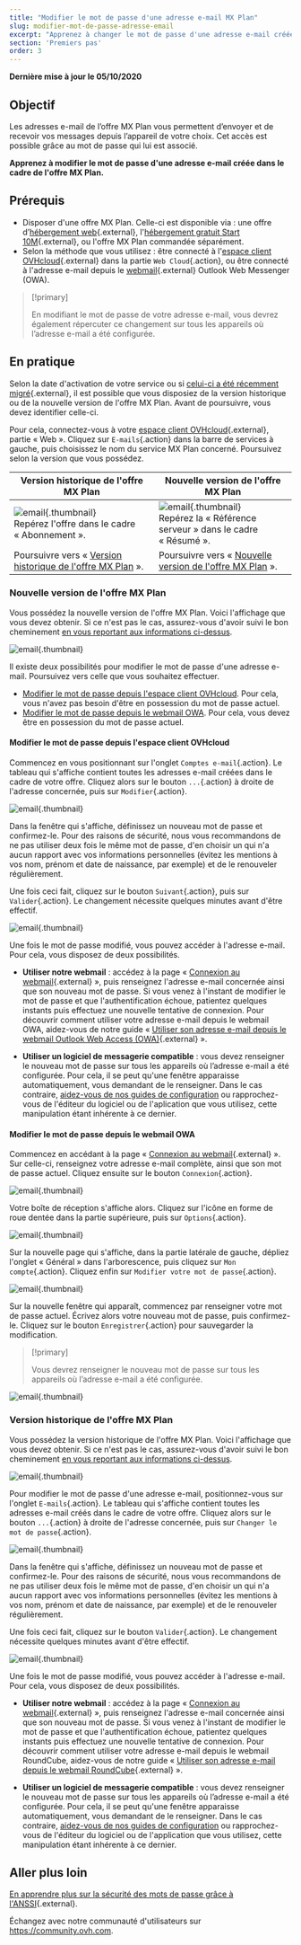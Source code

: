 ```yaml
---
title: "Modifier le mot de passe d'une adresse e-mail MX Plan"
slug: modifier-mot-de-passe-adresse-email
excerpt: "Apprenez à changer le mot de passe d'une adresse e-mail créée dans le cadre de l'offre MX Plan"
section: 'Premiers pas'
order: 3
---
```


**Dernière mise à jour le 05/10/2020**

## Objectif

Les adresses e-mail de l’offre MX Plan vous permettent d’envoyer et de recevoir vos messages depuis l’appareil de votre choix. Cet accès est possible grâce au mot de passe qui lui est associé.

**Apprenez à modifier le mot de passe d'une adresse e-mail créée dans le cadre de l'offre MX Plan.**

## Prérequis

- Disposer d'une offre MX Plan. Celle-ci est disponible via : une offre d’[hébergement web]({ovh_www}/hebergement-web/){.external}, l'[hébergement gratuit Start 10M]({ovh_www}/domaines/offre_hebergement_start10m.xml){.external}, ou l'offre MX Plan commandée séparément.
- Selon la méthode que vous utilisez : être connecté à l'[espace client OVHcloud](https://www.ovh.com/auth/?action=gotomanager&from=https://www.ovh.com/fr/&ovhSubsidiary=fr){.external} dans la partie `Web Cloud`{.action}, ou être connecté à l'adresse e-mail depuis le [webmail]({ovh_www}/mail/){.external} Outlook Web Messenger (OWA).

> [!primary]
>
> En modifiant le mot de passe de votre adresse e-mail, vous devrez également répercuter ce changement sur tous les appareils où l’adresse e-mail a été configurée.
>

## En pratique

Selon la date d'activation de votre service ou si [celui-ci a été récemment migré]({ovh_www}/mxplan-migration/){.external}, il est possible que vous disposiez de la version historique ou de la nouvelle version de l'offre MX Plan. Avant de poursuivre, vous devez identifier celle-ci. 

Pour cela, connectez-vous à votre [espace client OVHcloud](https://www.ovh.com/auth/?action=gotomanager&from=https://www.ovh.com/fr/&ovhSubsidiary=fr){.external}, partie « Web ». Cliquez sur `E-mails`{.action} dans la barre de services à gauche, puis choisissez le nom du service MX Plan concerné. Poursuivez selon la version que vous possédez.

|Version historique de l'offre MX Plan|Nouvelle version de l'offre MX Plan|
|---|---|
|![email](images/mxplan-password-legacy-step1.png){.thumbnail}<br> Repérez l'offre dans le cadre « Abonnement ».|![email](images/mxplan-password-new-step1.png){.thumbnail}<br>Repérez la « Référence serveur » dans le cadre « Résumé ».|
|Poursuivre vers « [Version historique de l'offre MX Plan](./#version-historique-de-loffre-mx-plan_1) ».|Poursuivre vers « [Nouvelle version de l'offre MX Plan](./#nouvelle-version-de-loffre-mx-plan) ».|

### Nouvelle version de l'offre MX Plan

Vous possédez la nouvelle version de l'offre MX Plan. Voici l'affichage que vous devez obtenir. Si ce n'est pas le cas, assurez-vous d'avoir suivi le bon cheminement [en vous reportant aux informations ci-dessus](./#en-pratique).  

![email](images/mxplan-password-new-step1.png){.thumbnail}

Il existe deux possibilités pour modifier le mot de passe d'une adresse e-mail. Poursuivez vers celle que vous souhaitez effectuer.

- [Modifier le mot de passe depuis l'espace client OVHcloud](./#modifier-le-mot-de-passe-depuis-lespace-client-ovhcloud). Pour cela, vous n'avez pas besoin d'être en possession du mot de passe actuel.
- [Modifier le mot de passe depuis le webmail OWA](./#modifier-le-mot-de-passe-depuis-le-webmail-owa). Pour cela, vous devez être en possession du mot de passe actuel. 

#### Modifier le mot de passe depuis l'espace client OVHcloud

Commencez en vous positionnant sur l'onglet `Comptes e-mail`{.action}. Le tableau qui s'affiche contient toutes les adresses e-mail créées dans le cadre de votre offre. Cliquez alors sur le bouton `...`{.action} à droite de l'adresse concernée, puis sur `Modifier`{.action}.

![email](images/mxplan-password-new-step6.png){.thumbnail}

Dans la fenêtre qui s'affiche, définissez un nouveau mot de passe et confirmez-le. Pour des raisons de sécurité, nous vous recommandons de ne pas utiliser deux fois le même mot de passe, d'en choisir un qui n'a aucun rapport avec vos informations personnelles (évitez les mentions à vos nom, prénom et date de naissance, par exemple) et de le renouveler régulièrement.

Une fois ceci fait, cliquez sur le bouton `Suivant`{.action}, puis sur `Valider`{.action}. Le changement nécessite quelques minutes avant d'être effectif.

![email](images/mxplan-password-new-step7.png){.thumbnail}

Une fois le mot de passe modifié, vous pouvez accéder à l'adresse e-mail. Pour cela, vous disposez de deux possibilités.

- **Utiliser notre webmail** : accédez à la page « [Connexion au webmail]({ovh_www}/mail/){.external} », puis renseignez l'adresse e-mail concernée ainsi que son nouveau mot de passe. Si vous venez à l'instant de modifier le mot de passe et que l'authentification échoue, patientez quelques instants puis effectuez une nouvelle tentative de connexion. Pour découvrir comment utiliser votre adresse e-mail depuis le webmail OWA, aidez-vous de notre guide « [Utiliser son adresse e-mail depuis le webmail Outlook Web Access (OWA)](../utilisation-owa/){.external} ».

- **Utiliser un logiciel de messagerie compatible** : vous devez renseigner le nouveau mot de passe sur tous les appareils où l’adresse e-mail a été configurée. Pour cela, il se peut qu'une fenêtre apparaisse automatiquement, vous demandant de le renseigner. Dans le cas contraire, [aidez-vous de nos guides de configuration](../) ou rapprochez-vous de l'éditeur du logiciel ou de l'aplication que vous utilisez, cette manipulation étant inhérente à ce dernier.

#### Modifier le mot de passe depuis le webmail OWA

Commencez en accédant à la page « [Connexion au webmail]({ovh_www}/mail/){.external} ». Sur celle-ci, renseignez votre adresse e-mail complète, ainsi que son mot de passe actuel. Cliquez ensuite sur le bouton `Connexion`{.action}. 

![email](images/mxplan-password-new-step2.png){.thumbnail}

Votre boîte de réception s'affiche alors. Cliquez sur l'icône en forme de roue dentée dans la partie supérieure, puis sur `Options`{.action}.

![email](images/mxplan-password-new-step3.png){.thumbnail}

Sur la nouvelle page qui s'affiche, dans la partie latérale de gauche, dépliez l'onglet « Général » dans l'arborescence, puis cliquez sur `Mon compte`{.action}. Cliquez enfin sur `Modifier votre mot de passe`{.action}.

![email](images/mxplan-password-new-step4.png){.thumbnail}

Sur la nouvelle fenêtre qui apparaît, commencez par renseigner votre mot de passe actuel. Écrivez alors votre nouveau mot de passe, puis confirmez-le. Cliquez sur le bouton `Enregistrer`{.action} pour sauvegarder la modification.

> [!primary]
>
> Vous devrez renseigner le nouveau mot de passe sur tous les appareils où l’adresse e-mail a été configurée.
>

![email](images/mxplan-password-new-step5.png){.thumbnail}



### Version historique de l'offre MX Plan

Vous possédez la version historique de l'offre MX Plan. Voici l'affichage que vous devez obtenir. Si ce n'est pas le cas, assurez-vous d'avoir suivi le bon cheminement [en vous reportant aux informations ci-dessus](./#en-pratique). 

![email](images/mxplan-password-legacy-step1.png){.thumbnail}

Pour modifier le mot de passe d'une adresse e-mail, positionnez-vous sur l'onglet `E-mails`{.action}. Le tableau qui s'affiche contient toutes les adresses e-mail créés dans le cadre de votre offre. Cliquez alors sur le bouton `...`{.action} à droite de l'adresse concernée, puis sur `Changer le mot de passe`{.action}.

![email](images/mxplan-password-legacy-step2.png){.thumbnail}

Dans la fenêtre qui s'affiche, définissez un nouveau mot de passe et confirmez-le. Pour des raisons de sécurité, nous vous recommandons de ne pas utiliser deux fois le même mot de passe, d'en choisir un qui n'a aucun rapport avec vos informations personnelles (évitez les mentions à vos nom, prénom et date de naissance, par exemple) et de le renouveler régulièrement.

Une fois ceci fait, cliquez sur le bouton `Valider`{.action}. Le changement nécessite quelques minutes avant d'être effectif.

![email](images/mxplan-password-legacy-step3.png){.thumbnail}

Une fois le mot de passe modifié, vous pouvez accéder à l'adresse e-mail. Pour cela, vous disposez de deux possibilités.

- **Utiliser notre webmail** : accédez à la page « [Connexion au webmail]({ovh_www}/mail/){.external} », puis renseignez l'adresse e-mail concernée ainsi que son nouveau mot de passe. Si vous venez à l'instant de modifier le mot de passe et que l'authentification échoue, patientez quelques instants puis effectuez une nouvelle tentative de connexion. Pour découvrir comment utiliser votre adresse e-mail depuis le webmail RoundCube, aidez-vous de notre guide « [Utiliser son adresse e-mail depuis le webmail RoundCube](../utilisation-roundcube/){.external} ».

- **Utiliser un logiciel de messagerie compatible** : vous devez renseigner le nouveau mot de passe sur tous les appareils où l’adresse e-mail a été configurée. Pour cela, il se peut qu'une fenêtre apparaisse automatiquement, vous demandant de le renseigner. Dans le cas contraire, [aidez-vous de nos guides de configuration](../) ou rapprochez-vous de l'éditeur du logiciel ou de l'application que vous utilisez, cette manipulation étant inhérente à ce dernier.

## Aller plus loin

[En apprendre plus sur la sécurité des mots de passe grâce à l'ANSSI](http://www.ssi.gouv.fr/guide/mot-de-passe/){.external}.

Échangez avec notre communauté d'utilisateurs sur <https://community.ovh.com>.
